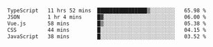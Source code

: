 <!--START_SECTION:waka-->

```txt
TypeScript   11 hrs 52 mins  ████████████████▒░░░░░░░░   65.98 %
JSON         1 hr 4 mins     █▓░░░░░░░░░░░░░░░░░░░░░░░   06.00 %
Vue.js       58 mins         █▒░░░░░░░░░░░░░░░░░░░░░░░   05.38 %
CSS          44 mins         █░░░░░░░░░░░░░░░░░░░░░░░░   04.15 %
JavaScript   38 mins         █░░░░░░░░░░░░░░░░░░░░░░░░   03.52 %
```

<!--END_SECTION:waka-->